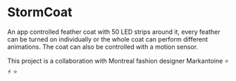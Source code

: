 # StormCoat 
An app controlled feather coat with 50 LED strips around it, every feather can be turned on individually or the whole coat can perform different animations. The coat can also be controlled with a motion sensor. 

This project is a collaboration with Montreal fashion designer Markantoine ⭐️ ⚡️  ⭐️
